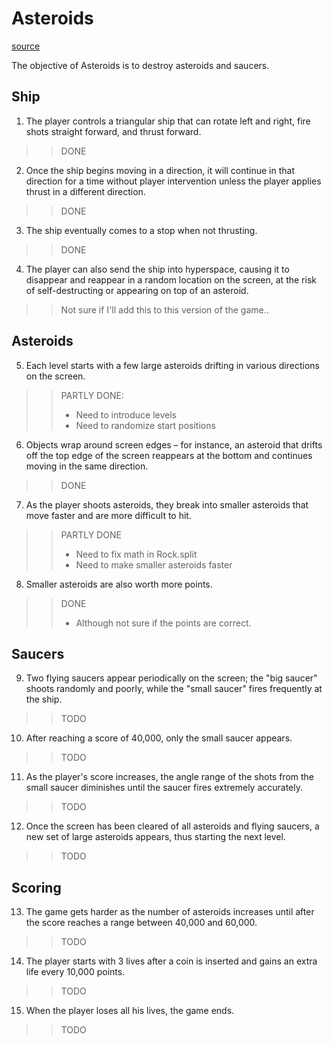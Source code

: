 
# Asteroids

[source](https://en.wikipedia.org/wiki/Asteroids_(video_game)#Gameplay)

The objective of Asteroids is to destroy asteroids and saucers.

## Ship

1. The player controls a triangular ship that can rotate left and right, fire shots straight forward, and thrust forward.

>> DONE

2. Once the ship begins moving in a direction, it will continue in that direction for a time without player intervention unless the player applies thrust in a different direction.

>> DONE

3. The ship eventually comes to a stop when not thrusting.

>> DONE

4. The player can also send the ship into hyperspace, causing it to disappear and reappear in a random location on the screen, at the risk of self-destructing or appearing on top of an asteroid.

>> Not sure if I'll add this to this version of the game..


## Asteroids

5. Each level starts with a few large asteroids drifting in various directions on the screen.

>> PARTLY DONE:
>> - Need to introduce levels
>> - Need to randomize start positions

6. Objects wrap around screen edges – for instance, an asteroid that drifts off the top edge of the screen reappears at the bottom and continues moving in the same direction.

>> DONE

7. As the player shoots asteroids, they break into smaller asteroids that move faster and are more difficult to hit.

>> PARTLY DONE
>> - Need to fix math in Rock.split
>> - Need to make smaller asteroids faster

8. Smaller asteroids are also worth more points.

>> DONE
>> - Although not sure if the points are correct.

## Saucers

9. Two flying saucers appear periodically on the screen; the "big saucer" shoots randomly and poorly, while the "small saucer" fires frequently at the ship.

>> TODO

10. After reaching a score of 40,000, only the small saucer appears.

>> TODO

11. As the player's score increases, the angle range of the shots from the small saucer diminishes until the saucer fires extremely accurately.

>> TODO

12. Once the screen has been cleared of all asteroids and flying saucers, a new set of large asteroids appears, thus starting the next level.

>> TODO

## Scoring

13. The game gets harder as the number of asteroids increases until after the score reaches a range between 40,000 and 60,000.

>> TODO

14. The player starts with 3 lives after a coin is inserted and gains an extra life every 10,000 points.

>> TODO

15. When the player loses all his lives, the game ends.

>> TODO

